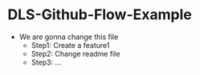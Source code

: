 # DLS-Github-Flow-Example

* We are gonna change this file
	* Step1: Create a feature1
	* Step2: Change readme file
	* Step3: ...
